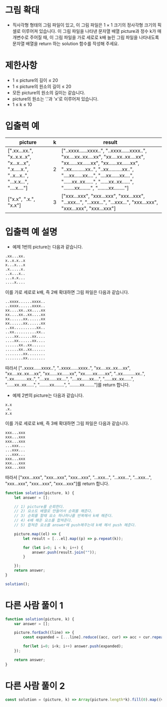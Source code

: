# 그림 확대
- 직사각형 형태의 그림 파일이 있고, 이 그림 파일은 1 × 1 크기의 정사각형 크기의 픽셀로 이루어져 있습니다.
이 그림 파일을 나타낸 문자열 배열 picture과 정수 k가 매개변수로 주어질 때,
이 그림 파일을 가로 세로로 k배 늘린 그림 파일을 나타내도록 문자열 배열을 return 하는 solution 함수를 작성해 주세요.


# 제한사항
- 1 ≤ picture의 길이 ≤ 20
- 1 ≤ picture의 원소의 길이 ≤ 20
- 모든 picture의 원소의 길이는 같습니다.
- picture의 원소는 '.'과 'x'로 이루어져 있습니다.
- 1 ≤ k ≤ 10


# 입출력 예
| picture | k | result |
| ------- | - | ------ |
| [".xx...xx.", "x..x.x..x", "x...x...x", ".x.....x.", "..x...x..", "...x.x...", "....x...."]	| 2	| ["..xxxx......xxxx..", "..xxxx......xxxx..", "xx....xx..xx....xx", "xx....xx..xx....xx", "xx......xx......xx", "xx......xx......xx", "..xx..........xx..", "..xx..........xx..", "....xx......xx....", "....xx......xx....", "......xx..xx......", "......xx..xx......", "........xx........", "........xx........"] |
| ["x.x", ".x.", "x.x"] |	3	| ["xxx...xxx", "xxx...xxx", "xxx...xxx", "...xxx...", "...xxx...", "...xxx...", "xxx...xxx", "xxx...xxx", "xxx...xxx"] |

# 입출력 예 설명
- 예제 1번의 picture는 다음과 같습니다.
```
.xx...xx.
x..x.x..x
x...x...x
.x.....x.
..x...x..
...x.x...
....x....
```
이를 가로 세로로 k배, 즉 2배 확대하면 그림 파일은 다음과 같습니다.
```
..xxxx......xxxx..
..xxxx......xxxx..
xx....xx..xx....xx
xx....xx..xx....xx
xx......xx......xx
xx......xx......xx
..xx..........xx..
..xx..........xx..
....xx......xx....
....xx......xx....
......xx..xx......
......xx..xx......
........xx........
........xx........
```
따라서 ["..xxxx......xxxx..", "..xxxx......xxxx..", "xx....xx..xx....xx", "xx....xx..xx....xx", "xx......xx......xx", "xx......xx......xx", "..xx..........xx..", "..xx..........xx..", "....xx......xx....", "....xx......xx....", "......xx..xx......", "......xx..xx......", "........xx........", "........xx........"]를 return 합니다.
  

- 예제 2번의 picture는 다음과 같습니다.
```
x.x
.x.
x.x
```
이를 가로 세로로 k배, 즉 3배 확대하면 그림 파일은 다음과 같습니다.
```
xxx...xxx
xxx...xxx
xxx...xxx
...xxx...
...xxx...
...xxx...
xxx...xxx
xxx...xxx
xxx...xxx
```
따라서 ["xxx...xxx", "xxx...xxx", "xxx...xxx", "...xxx...", "...xxx...", "...xxx...", "xxx...xxx", "xxx...xxx", "xxx...xxx"]를 return 합니다.

```javascript
function solution(picture, k) {
    let answer = [];

    // 1) picture를 순회한다.
    // 2) 요소도 배열로 만들어서 순회를 해준다.
    // 3) 순회를 할때 요소 하나하나를 반복해서 k배 해준다.
    // 4) 4배 해준 요소를 합쳐준다.
    // 5) 합쳐준 요소를 answer에 push해주는데 k배 해서 push 해준다.

    picture.map((el) => {
        let result = [...el].map((p) => p.repeat(k));

        for (let i=0; i < k; i++) {
            answer.push(result.join(""));
        }

    });
    return answer;
}

solution();
```

# 다른 사람 풀이 1
```javascript
function solution(picture, k) {
    var answer = [];

    picture.forEach((line) => {
        const expanded = [...line].reduce((acc, cur) => acc + cur.repeat(k), '');

        for(let i=0; i<k; i++) answer.push(expanded);
    });

    return answer;
}
```

# 다른 사람 풀이 2
```javascript
const solution = (picture, k) => Array(picture.length*k).fill(0).map((v, i) => picture[~~(i/k)].replace(/./g, v => v.repeat(k)));
```





